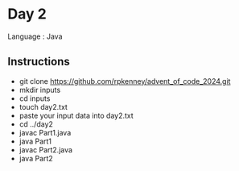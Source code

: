 # Day 2

Language : Java

## Instructions
 - git clone https://github.com/rpkenney/advent_of_code_2024.git
 - mkdir inputs
 - cd inputs
 - touch day2.txt
 - paste your input data into day2.txt
 - cd ../day2
 - javac Part1.java
 - java Part1
 - javac Part2.java
 - java Part2